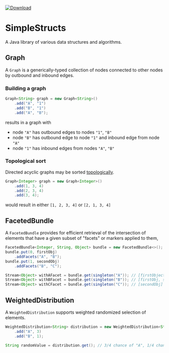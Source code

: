 [![Download][latest-img]][latest]

# SimpleStructs
A Java library of various data structures and algorithms.

## Graph
A `Graph` is a generically-typed collection of nodes connected to other nodes by outbound and inbound edges.

### Building a graph
```java
Graph<String> graph = new Graph<String>()
	.add("A", "1")
	.add("B", "1")
	.add("A", "B");
```
results in a graph with
- node `"A"` has outbound edges to nodes `"1"`, `"B"`
- node `"B"` has outbound edge to node `"1"` and inbound edge from node `"A"`
- node `"1"` has inbound edges from nodes `"A"`, `"B"`

### Topological sort
Directed acyclic graphs may be sorted [topologically](https://en.wikipedia.org/wiki/Topological_sorting). 
```java
Graph<Integer> graph = new Graph<Integer>()
	.add(1, 3, 4)
	.add(2, 3, 4)
	.add(3, 4);
```
would result in either `[1, 2, 3, 4]` or `[2, 1, 3, 4]`

## FacetedBundle
A `FacetedBundle` provides for efficient retrieval of the intersection of elements that have a given subset of "facets" or markers applied to them,
```java
FacetedBundle<Integer, String, Object> bundle = new FacetedBundle<>();
bundle.put(0, firstObj)
	.addFacets("A", "B");
bundle.put(1, secondObj)
	.addFacets("B", "C");

Stream<Object> withAFacet = bundle.get(singleton("A"));	// [firstObject]
Stream<Object> withBFacet = bundle.get(singleton("B"));	// [firstObj, secondObj]
Stream<Object> withCFacet = bundle.get(singleton("C"));	// [secondObj]
```

## WeightedDistribution
A `WeightedDistribution` supports weighted randomized selection of elements.
```java
WeightedDistribution<String> distribution = new WeightedDistribution<String>()
	.add("A", 3)
	.add("B", 1);

String randomValue = distribution.get(); // 3/4 chance of "A", 1/4 chance of "B"
```

[latest]: https://bintray.com/kkorolyov/java/simple-structs/_latestVersion
[latest-img]: https://api.bintray.com/packages/kkorolyov/java/simple-structs/images/download.svg
